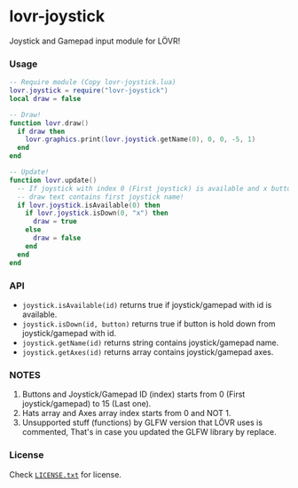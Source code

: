 # lovr-joystick

Joystick and Gamepad input module for LÖVR!

### Usage

```lua
-- Require module (Copy lovr-joystick.lua)
lovr.joystick = require("lovr-joystick")
local draw = false

-- Draw!
function lovr.draw()
  if draw then
    lovr.graphics.print(lovr.joystick.getName(0), 0, 0, -5, 1)
  end
end

-- Update!
function lovr.update()
  -- If joystick with index 0 (First joystick) is available and x button pressed then
  -- draw text contains first joystick name!
  if lovr.joystick.isAvailable(0) then
    if lovr.joystick.isDown(0, "x") then
      draw = true
    else
      draw = false
    end
  end
end
```

### API

- `joystick.isAvailable(id)` returns true if joystick/gamepad with id is available.
- `joystick.isDown(id, button)` returns true if button is hold down from joystick/gamepad with id.
- `joystick.getName(id)` returns string contains joystick/gamepad name.
- `joystick.getAxes(id)` returns array contains joystick/gamepad axes.

### NOTES

1. Buttons and Joystick/Gamepad ID (index) starts from 0 (First joystick/gamepad) to 15 (Last one).
2. Hats array and Axes array index starts from 0 and NOT 1.
3. Unsupported stuff (functions) by GLFW version that LÖVR uses is commented, That's in case you updated the GLFW library by replace.

### License

Check [`LICENSE.txt`](https://github.com/Rabios/lovr-joystick/blob/master/LICENSE.txt) for license.
